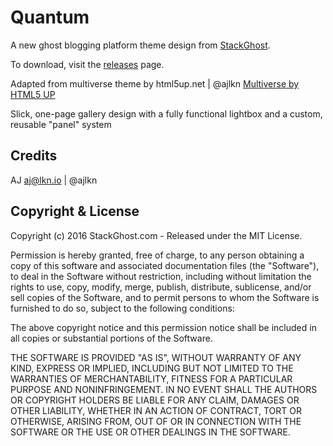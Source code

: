 # Quantum

A new ghost blogging platform theme design from [StackGhost](http://stackghost.com/).

To download, visit the [releases](https://github.com/StackGhost/QuantumTheme/releases) page.

Adapted from multiverse theme by html5up.net | @ajlkn [Multiverse by HTML5 UP](https://html5up.net/multiverse)

Slick, one-page gallery design with a fully functional lightbox and a custom, reusable "panel" system

## Credits

AJ
aj@lkn.io | @ajlkn

## Copyright & License

Copyright (c) 2016 StackGhost.com - Released under the MIT License.

Permission is hereby granted, free of charge, to any person obtaining a copy of this software and associated documentation files (the "Software"), to deal in the Software without restriction, including without limitation the rights to use, copy, modify, merge, publish, distribute, sublicense, and/or sell copies of the Software, and to permit persons to whom the Software is furnished to do so, subject to the following conditions:

The above copyright notice and this permission notice shall be included in all copies or substantial portions of the Software.

THE SOFTWARE IS PROVIDED "AS IS", WITHOUT WARRANTY OF ANY KIND, EXPRESS OR IMPLIED, INCLUDING BUT NOT LIMITED TO THE WARRANTIES OF MERCHANTABILITY, FITNESS FOR A PARTICULAR PURPOSE AND
NONINFRINGEMENT. IN NO EVENT SHALL THE AUTHORS OR COPYRIGHT HOLDERS BE LIABLE FOR ANY CLAIM, DAMAGES OR OTHER LIABILITY, WHETHER IN AN ACTION OF CONTRACT, TORT OR OTHERWISE, ARISING FROM, OUT OF OR IN CONNECTION WITH THE SOFTWARE OR THE USE OR OTHER DEALINGS IN THE SOFTWARE.